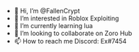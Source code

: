 - 👋 Hi, I’m @FallenCrypt
- 👀 I’m interested in Roblox Exploiting
- 🌱 I’m currently learning lua
- 💞️ I’m looking to collaborate on Zoro Hub
- 📫 How to reach me Discord: Ex#7454

<!---
FallenCrypt/FallenCrypt is a ✨ special ✨ repository because its `README.md` (this file) appears on your GitHub profile.
You can click the Preview link to take a look at your changes.
--->

